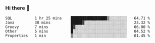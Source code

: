 ### Hi there 👋

<!--
**urzz/urzz** is a ✨ _special_ ✨ repository because its `README.md` (this file) appears on your GitHub profile.

Here are some ideas to get you started:

- 🔭 I’m currently working on ...
- 🌱 I’m currently learning ...
- 👯 I’m looking to collaborate on ...
- 🤔 I’m looking for help with ...
- 💬 Ask me about ...
- 📫 How to reach me: ...
- 😄 Pronouns: ...
- ⚡ Fun fact: ...
-->

<!--START_SECTION:waka-->
```text
SQL          1 hr 25 mins    ████████████████▒░░░░░░░░   64.71 % 
Java         30 mins         █████▓░░░░░░░░░░░░░░░░░░░   23.32 % 
Groovy       7 mins          █▓░░░░░░░░░░░░░░░░░░░░░░░   06.00 % 
Other        5 mins          █░░░░░░░░░░░░░░░░░░░░░░░░   04.52 % 
Properties   1 min           ▒░░░░░░░░░░░░░░░░░░░░░░░░   01.45 % 
```
<!--END_SECTION:waka-->
